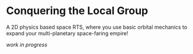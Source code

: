 # Conquering the Local Group

A 2D physics based space RTS, where you use basic orbital mechanics to expand your multi-planetary space-faring empire!

*work in progress*
